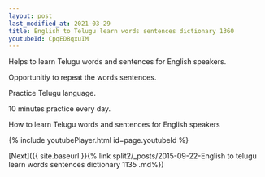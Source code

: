 ```yaml
---
layout: post
last_modified_at: 2021-03-29
title: English to Telugu learn words sentences dictionary 1360 
youtubeId: CpqED8qxuIM
---
```

 
 
Helps to learn Telugu words and sentences for English speakers.

Opportunitiy to repeat the words sentences. 

Practice Telugu language. 
 
10 minutes practice every day. 
 
How to learn Telugu words and sentences for English speakers 
 
{% include youtubePlayer.html id=page.youtubeId %}
 
 
[Next]({{ site.baseurl }}{% link  split2/_posts/2015-09-22-English to telugu learn words sentences dictionary 1135 .md%})
 
